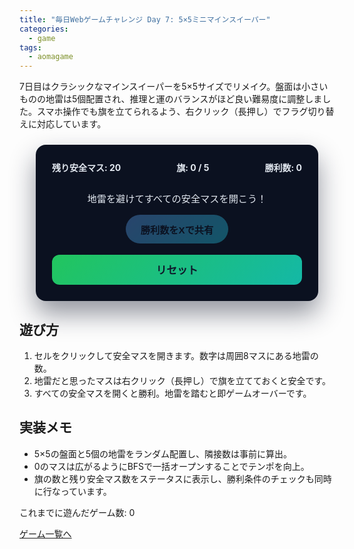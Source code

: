 ```yaml
---
title: "毎日Webゲームチャレンジ Day 7: 5×5ミニマインスイーパー"
categories:
  - game
tags:
  - aomagame
---
```


7日目はクラシックなマインスイーパーを5×5サイズでリメイク。盤面は小さいものの地雷は5個配置され、推理と運のバランスがほど良い難易度に調整しました。スマホ操作でも旗を立てられるよう、右クリック（長押し）でフラグ切り替えに対応しています。

<style>
#mini-minesweeper-game {
  max-width: 400px;
  margin: 24px auto;
  padding: 26px;
  border-radius: 16px;
  background: #0b1120;
  color: #e2e8f0;
  box-shadow: 0 20px 40px rgba(15, 23, 42, 0.45);
}
#mini-minesweeper-game .stats {
  display: flex;
  justify-content: space-between;
  align-items: center;
  gap: 12px;
  flex-wrap: wrap;
  margin-bottom: 12px;
  font-weight: bold;
}
#mini-minesweeper-game .wins {
  font-weight: 700;
}
#mini-minesweeper-game .board {
  display: grid;
  grid-template-columns: repeat(5, 1fr);
  gap: 6px;
}
#mini-minesweeper-game .cell {
  width: 100%;
  padding-top: 100%;
  position: relative;
}
#mini-minesweeper-game .cell button {
  position: absolute;
  top: 0;
  left: 0;
  width: 100%;
  height: 100%;
  border: none;
  border-radius: 10px;
  background: #1e293b;
  color: #e2e8f0;
  font-weight: 700;
  font-size: 1.1rem;
  cursor: pointer;
  transition: transform 0.1s ease, background 0.1s ease;
}
#mini-minesweeper-game .cell button:hover {
  transform: translateY(-1px);
}
#mini-minesweeper-game .cell button.revealed {
  background: #111827;
  cursor: default;
  transform: none;
}
#mini-minesweeper-game .cell button.mine {
  background: #ef4444;
  color: #fff;
}
#mini-minesweeper-game .cell button.flagged {
  background: #334155;
  color: #fde68a;
}
#mini-minesweeper-game .log {
  margin-top: 16px;
  text-align: center;
  font-size: 0.95rem;
}
#mini-minesweeper-game .actions {
  margin-top: 16px;
  display: flex;
  justify-content: center;
}
#mini-minesweeper-game .share-button {
  border: none;
  border-radius: 9999px;
  padding: 12px 24px;
  font-size: 0.95rem;
  font-weight: 700;
  background: linear-gradient(135deg, #60a5fa, #22d3ee);
  color: #0b1120;
  cursor: pointer;
  box-shadow: 0 16px 32px rgba(34, 211, 238, 0.35);
  transition: transform 0.15s ease, box-shadow 0.15s ease, opacity 0.15s ease;
}
#mini-minesweeper-game .share-button:hover:not(:disabled) {
  transform: translateY(-1px);
  box-shadow: 0 20px 40px rgba(34, 211, 238, 0.45);
}
#mini-minesweeper-game .share-button:disabled {
  opacity: 0.35;
  cursor: not-allowed;
  box-shadow: none;
}
#mini-minesweeper-game .reset {
  width: 100%;
  margin-top: 18px;
  padding: 12px 18px;
  border: none;
  border-radius: 12px;
  font-weight: 700;
  font-size: 1.05rem;
  cursor: pointer;
  background: linear-gradient(135deg, #22c55e, #14b8a6);
  color: #0f172a;
  transition: transform 0.15s ease, box-shadow 0.15s ease;
}
#mini-minesweeper-game .reset:hover {
  transform: translateY(-2px);
  box-shadow: 0 12px 20px rgba(20, 184, 166, 0.35);
}
</style>

<div id="mini-minesweeper-game">
  <div class="stats">
    <span class="safe">残り安全マス: 20</span>
    <span class="flags">旗: 0 / 5</span>
    <span class="wins">勝利数: 0</span>
  </div>
  <div class="board"></div>
  <p class="log">地雷を避けてすべての安全マスを開こう！</p>
  <div class="actions">
    <button type="button" class="share-button" disabled>勝利数をXで共有</button>
  </div>
  <button type="button" class="reset">リセット</button>
</div>

<script>
(() => {
  const root = document.getElementById('mini-minesweeper-game');
  if (!root) {
    return;
  }

  const boardEl = root.querySelector('.board');
  const logEl = root.querySelector('.log');
  const safeEl = root.querySelector('.safe');
  const flagsEl = root.querySelector('.flags');
  const winsEl = root.querySelector('.wins');
  const resetButton = root.querySelector('.reset');
  const shareButton = root.querySelector('.share-button');
  const getPlayCountEl = () => document.querySelector('[data-aomagame-play-count]');

  const storageKey = 'aomagame:best:mini-minesweeper';
  const playedKey = 'aomagame:played:mini-minesweeper';

  const size = 5;
  const mineCount = 5;
  const totalCells = size * size;
  const directions = [-1, 0, 1];

  let cells = [];
  let gameOver = false;
  let revealedSafe = 0;
  let flaggedCount = 0;
  let totalWins = 0;
  let storageAvailable = false;

  const updatePlayCount = () => {
    const counterEl = getPlayCountEl();
    if (!counterEl) {
      return;
    }
    try {
      let total = 0;
      for (let i = 0; i < localStorage.length; i += 1) {
        const key = localStorage.key(i);
        if (typeof key !== 'string' || !key.startsWith('aomagame:played:')) {
          continue;
        }
        const value = Number.parseInt(localStorage.getItem(key) ?? '0', 10);
        if (!Number.isNaN(value) && value > 0) {
          total += 1;
        }
      }
      counterEl.textContent = total;
    } catch (error) {
      counterEl.textContent = '0';
    }
  };

  const markPlayed = () => {
    if (!storageAvailable) {
      return;
    }
    try {
      const current = Number.parseInt(localStorage.getItem(playedKey) ?? '0', 10);
      const next = Number.isNaN(current) ? 1 : current + 1;
      localStorage.setItem(playedKey, String(next));
    } catch (error) {
      return;
    }
    updatePlayCount();
  };


  const updateStats = () => {
    const remaining = totalCells - mineCount - revealedSafe;
    safeEl.textContent = `残り安全マス: ${remaining}`;
    flagsEl.textContent = `旗: ${flaggedCount} / ${mineCount}`;
    if (winsEl) {
      winsEl.textContent = `勝利数: ${totalWins}`;
    }
    if (shareButton) {
      shareButton.disabled = totalWins <= 0;
    }
  };

  const detectStorage = () => {
    try {
      const testKey = `${storageKey}-test`;
      localStorage.setItem(testKey, '1');
      localStorage.removeItem(testKey);
      storageAvailable = true;
    } catch (error) {
      storageAvailable = false;
    }
  };

  const loadWins = () => {
    if (!storageAvailable) {
      updateStats();
      return;
    }
    const stored = localStorage.getItem(storageKey);
    if (!stored) {
      updateStats();
      return;
    }
    const value = Number.parseInt(stored, 10);
    if (!Number.isNaN(value) && value > 0) {
      totalWins = value;
    }
    updateStats();
  };

  const saveWins = () => {
    if (!storageAvailable || totalWins <= 0) {
      return;
    }
    localStorage.setItem(storageKey, String(totalWins));
  };

  const openShareWindow = () => {
    if (totalWins <= 0) {
      return;
    }
    const text = `5×5ミニマインスイーパーで通算 ${totalWins} 勝！ #aomagame`;
    const shareUrl = new URL('https://twitter.com/intent/tweet');
    shareUrl.searchParams.set('text', text);
    shareUrl.searchParams.set('url', window.location.href);
    window.open(shareUrl.toString(), '_blank', 'noopener');
  };

  const indexFromCoord = (row, col) => row * size + col;

  const getNeighbors = (row, col) => {
    const neighbors = [];
    directions.forEach((dr) => {
      directions.forEach((dc) => {
        if (dr === 0 && dc === 0) {
          return;
        }
        const nr = row + dr;
        const nc = col + dc;
        if (nr >= 0 && nr < size && nc >= 0 && nc < size) {
          neighbors.push(indexFromCoord(nr, nc));
        }
      });
    });
    return neighbors;
  };

  const revealCell = (cell) => {
    if (cell.revealed || cell.flagged || gameOver) {
      return;
    }
    cell.revealed = true;
    cell.button.classList.add('revealed');

    if (cell.mine) {
      cell.button.classList.add('mine');
      cell.button.textContent = 'X';
      return;
    }

    revealedSafe += 1;
    const number = cell.adjacent;
    cell.button.textContent = number > 0 ? String(number) : '';

    if (number === 0) {
      const queue = [...getNeighbors(cell.row, cell.col)];
      while (queue.length > 0) {
        const neighborIndex = queue.shift();
        const neighbor = cells[neighborIndex];
        if (!neighbor || neighbor.revealed || neighbor.flagged || neighbor.mine) {
          continue;
        }
        neighbor.revealed = true;
        neighbor.button.classList.add('revealed');
        revealedSafe += 1;
        const num = neighbor.adjacent;
        neighbor.button.textContent = num > 0 ? String(num) : '';
        if (num === 0) {
          queue.push(...getNeighbors(neighbor.row, neighbor.col));
        }
      }
    }
  };

  const checkWin = () => {
    if (revealedSafe === totalCells - mineCount) {
      gameOver = true;
      totalWins += 1;
      saveWins();
      updateStats();
      logEl.textContent = `お見事！すべての安全マスを開きました。通算 ${totalWins} 勝です。`;
    }
  };

  const revealAllMines = () => {
    cells.forEach((cell) => {
      if (!cell.mine) {
        return;
      }
      cell.button.classList.add('mine');
      cell.button.classList.add('revealed');
      cell.button.textContent = 'X';
    });
  };

  const handleCellClick = (cell) => {
    if (gameOver || cell.flagged) {
      return;
    }
    if (cell.mine) {
      revealCell(cell);
      revealAllMines();
      gameOver = true;
      logEl.textContent = 'ドカン！地雷を踏んでしまいました…';
      return;
    }
    revealCell(cell);
    checkWin();
    updateStats();
  };

  const toggleFlag = (cell) => {
    if (cell.revealed || gameOver) {
      return;
    }
    if (cell.flagged) {
      cell.flagged = false;
      flaggedCount -= 1;
      cell.button.classList.remove('flagged');
      cell.button.textContent = '';
    } else if (flaggedCount < mineCount) {
      cell.flagged = true;
      flaggedCount += 1;
      cell.button.classList.add('flagged');
      cell.button.textContent = 'F';
    }
    updateStats();
  };

  const buildBoard = () => {
    markPlayed();
    boardEl.innerHTML = '';
    cells = [];
    revealedSafe = 0;
    flaggedCount = 0;
    gameOver = false;
    logEl.textContent = '地雷を避けてすべての安全マスを開こう！';

    for (let row = 0; row < size; row += 1) {
      for (let col = 0; col < size; col += 1) {
        const button = document.createElement('button');
        button.type = 'button';
        button.className = '';
        const cell = {
          row,
          col,
          index: indexFromCoord(row, col),
          mine: false,
          adjacent: 0,
          revealed: false,
          flagged: false,
          button,
        };

        button.addEventListener('click', () => {
          handleCellClick(cell);
        });

        button.addEventListener('contextmenu', (event) => {
          event.preventDefault();
          toggleFlag(cell);
        });

        let longPressTimer = null;
        let longPressTriggered = false;

        button.addEventListener('touchstart', (event) => {
          if (event.touches.length !== 1) {
            return;
          }
          event.preventDefault();
          longPressTriggered = false;
          longPressTimer = window.setTimeout(() => {
            toggleFlag(cell);
            longPressTriggered = true;
          }, 500);
        }, { passive: false });

        button.addEventListener('touchend', () => {
          if (longPressTimer) {
            clearTimeout(longPressTimer);
            longPressTimer = null;
          }
          if (!longPressTriggered) {
            handleCellClick(cell);
          }
        });

        button.addEventListener('touchmove', (event) => {
          if (!longPressTimer) {
            return;
          }
          const touch = event.touches[0];
          if (!touch) {
            return;
          }
          const rect = button.getBoundingClientRect();
          const within = (
            touch.clientX >= rect.left - 10 &&
            touch.clientX <= rect.right + 10 &&
            touch.clientY >= rect.top - 10 &&
            touch.clientY <= rect.bottom + 10
          );
          if (!within) {
            clearTimeout(longPressTimer);
            longPressTimer = null;
          }
        });

        const wrapper = document.createElement('div');
        wrapper.className = 'cell';
        wrapper.appendChild(button);
        boardEl.appendChild(wrapper);
        cells.push(cell);
      }
    }

    // 配置をシャッフル
    const indices = Array.from({ length: totalCells }, (_, idx) => idx);
    for (let i = indices.length - 1; i > 0; i -= 1) {
      const j = Math.floor(Math.random() * (i + 1));
      [indices[i], indices[j]] = [indices[j], indices[i]];
    }

    for (let i = 0; i < mineCount; i += 1) {
      cells[indices[i]].mine = true;
    }

    cells.forEach((cell) => {
      if (cell.mine) {
        return;
      }
      const neighbors = getNeighbors(cell.row, cell.col);
      const count = neighbors.filter((index) => cells[index].mine).length;
      cell.adjacent = count;
    });

    updateStats();
  };

  resetButton.addEventListener('click', () => {
    buildBoard();
  });

  if (shareButton) {
    shareButton.addEventListener('click', (event) => {
      event.preventDefault();
      if (totalWins <= 0) {
        return;
      }
      openShareWindow();
    });
  }

  detectStorage();
  loadWins();
  if (document.readyState === 'loading') {
    document.addEventListener('DOMContentLoaded', updatePlayCount, { once: true });
  } else {
    updatePlayCount();
  }
  buildBoard();
})();
</script>

## 遊び方
1. セルをクリックして安全マスを開きます。数字は周囲8マスにある地雷の数。
2. 地雷だと思ったマスは右クリック（長押し）で旗を立てておくと安全です。
3. すべての安全マスを開くと勝利。地雷を踏むと即ゲームオーバーです。

## 実装メモ
- 5×5の盤面と5個の地雷をランダム配置し、隣接数は事前に算出。
- 0のマスは広がるようにBFSで一括オープンすることでテンポを向上。
- 旗の数と残り安全マス数をステータスに表示し、勝利条件のチェックも同時に行なっています。


<p class="game-progress">これまでに遊んだゲーム数: <span data-aomagame-play-count>0</span></p>
<p class="game-link"><a href="{{ "/tags/#aomagame" | relative_url }}">ゲーム一覧へ</a></p>
